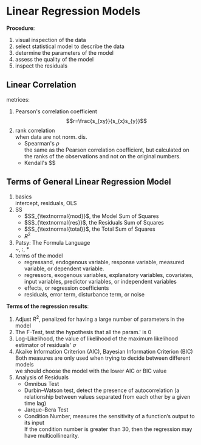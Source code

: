 # Linear Regression Models
**Procedure**:  
1. visual inspection of the data
2. select statistical model to describe the data
3. determine the parameters of the model
4. assess the quality of the model
5. inspect the residuals

## Linear Correlation
metrices:  
1. Pearson's correlation coefficient  
    $$r=\frac{s_{xy}}{s_{x}s_{y}}$$
2. rank correlation  
    when data are not norm. dis.  
    * Spearman's $\rho$  
        the same as the Pearson correlation coefficient, but calculated on 
        the ranks of the observations and not on the original numbers.
    * Kendall's $\$

## Terms of General Linear Regression Model
1. basics  
    intercept, residuals, OLS
2. SS  
    * $SS_{\textnormal{mod}}$, the Model Sum of Squares  
    * $SS_{\textnormal{res}}$, the Residuals Sum of Squares
    * $SS_{\textnormal{total}}$, the Total Sum of Squares
    * $R^{2}$
3. Patsy: The Formula Language  
    ~, :, *
4. terms of the model  
    * regressand, endogenous variable, response variable, measured 
    variable, or dependent variable.
    * regressors, exogenous variables, explanatory variables, covariates,
    input variables, predictor variables, or independent variables
    * effects, or regression coefficients
    * residuals, error term, disturbance term, or noise

**Terms of the regression results**:  
1. Adjust $R^{2}$, penalized for having a large number of parameters in the
model
2. The F-Test, test the hypothesis that all the param.' is 0
3. Log-Likelihood, the value of likelihood of the maximum likelihood estimator
of residuals' $\sigma$
4. Akaike Information Criterion (AIC), Bayesian Information Criterion (BIC)  
    Both measures are only used when trying to decide between different models  
    we should choose the model with the lower AIC or BIC value
5. Analysis of Residuals  
    * Omnibus Test  
    * Durbin–Watson test, detect the presence of autocorrelation 
    (a relationship between values separated from each other by
    a given time lag)  
    * Jarque–Bera Test
    * Condition Number, measures the sensitivity of a function’s output
    to its input  
    If the condition number is greater than 30, then the regression may have
    multicollinearity.
